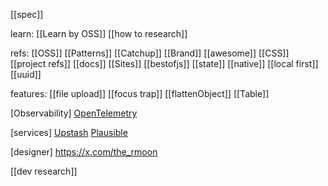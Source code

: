 
[[spec]]

learn:
[[Learn by OSS]]
[[how to research]]

refs:
[[OSS]]
[[Patterns]]
[[Catchup]]
[[Brand]]
[[awesome]]
[[CSS]]
[[project refs]]
[[docs]]
[[Sites]]
[[bestofjs]]
[[state]]
[[native]]
[[local first]]
[[uuid]]

features:
[[file upload]]
[[focus trap]]
[[flattenObject]]
[[Table]]


[Observability]
[OpenTelemetry](https://opentelemetry.io/)


[services]
[Upstash](https://upstash.com/)
[Plausible](https://plausible.io/)


[designer]
https://x.com/the_rmoon


[[dev research]]